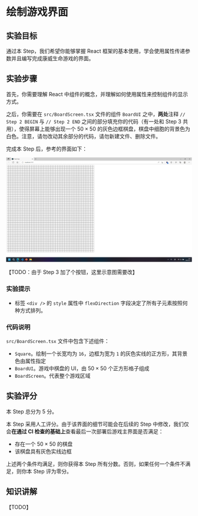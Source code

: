 # 绘制游戏界面

## 实验目标

通过本 Step，我们希望你能够掌握 React 框架的基本使用，学会使用属性传递参数并且编写完成康威生命游戏的界面。

## 实验步骤

首先，你需要理解 React 中组件的概念，并理解如何使用属性来控制组件的显示方式。

之后，你需要在 `src/BoardScreen.tsx` 文件的组件 `BoardUI` 之中，**两处**注释 `// Step 2 BEGIN` 与 `// Step 2 END` 之间的部分填充你的代码（有一处和 Step 3 共用），使得屏幕上能够出现一个 $50 \times 50$ 的灰色边框棋盘，棋盘中细胞的背景色为白色。注意，请勿改动其余部分的代码，请勿新建文件、删除文件。

完成本 Step 后，参考的界面如下：

![](../static/react/step2-board.png)

【TODO：由于 Step 3 加了个按钮，这里示意图需要改】

### 实验提示

- 标签 `<div />` 的 `style` 属性中 `flexDirection` 字段决定了所有子元素按照何种方式排列。

### 代码说明

`src/BoardScreen.tsx` 文件中包含下述组件：

- `Square`。绘制一个长宽均为 `16`，边框为宽为 `1` 的灰色实线的正方形，其背景色由属性指定
- `BoardUI`。游戏中棋盘的 UI，由 $50 \times 50$ 个正方形格子组成
- `BoardScreen`。代表整个游戏区域

## 实验评分

本 Step 总分为 5 分。

本 Step 采用人工评分。由于该界面的细节可能会在后续的 Step 中修改，我们仅会**在通过 CI 检查的基础上**查看最后一次部署后游戏主界面是否满足：

- 存在一个 $50 \times 50$ 的棋盘
- 该棋盘具有灰色实线边框

上述两个条件均满足，则你获得本 Step 所有分数。否则，如果任何一个条件不满足，则你本 Step 评为零分。

## 知识讲解

【TODO】